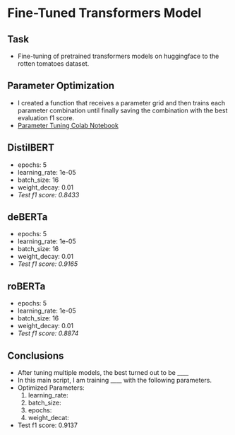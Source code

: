 # Fine-Tuned Transformers Model

## Task
* Fine-tuning of pretrained transformers models on huggingface 
to the rotten tomatoes dataset. 

## Parameter Optimization
* I created a function that receives a parameter grid and then trains 
each parameter combination until finally saving the combination with 
the best evaluation f1 score.
* [Parameter Tuning Colab Notebook](https://colab.research.google.com/drive/1vtNBEbhre3c0S_qnfLrE6SJ96LSM6jkd?usp=sharing)

## DistilBERT
* epochs: 5
* learning_rate: 1e-05
* batch_size: 16
* weight_decay: 0.01
* *Test f1 score: 0.8433*

## deBERTa
* epochs: 5
* learning_rate: 1e-05
* batch_size: 16
* weight_decay: 0.01
* *Test f1 score: 0.9165*

## roBERTa
* epochs: 5
* learning_rate: 1e-05
* batch_size: 16
* weight_decay: 0.01
* *Test f1 score: 0.8874*

## Conclusions
* After tuning multiple models, the best turned out to be ____
* In this main script, I am training ____ with the following parameters.
* Optimized Parameters:
  1. learning_rate: 
  2. batch_size:  
  3. epochs: 
  4. weight_decat:
* Test f1 score: 0.9137
